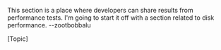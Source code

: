 This section is a place where developers can share results from performance tests. I'm going to start it off with a section related to disk performance. --zootbobbalu

[Topic]